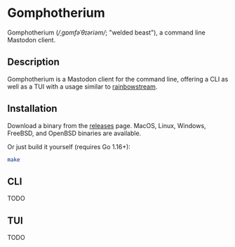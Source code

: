 # Gomphotherium

Gomphotherium (*/ˌɡɒmfəˈθɪəriəm/*; "welded beast"), a command line Mastodon 
client.

## Description

Gomphotherium is a Mastodon client for the command line, offering a CLI as well
as a TUI with a usage similar to [rainbowstream](rainbowstream).

[rainbowstream]: https://github.com/orakaro/rainbowstream

## Installation

Download a binary from the [releases][releases] page. MacOS, Linux, Windows,
FreeBSD, and OpenBSD binaries are available.

Or just build it yourself (requires Go 1.16+):

```bash
make
```

[releases]: https://github.com/mrusme/gomphotherium/releases

## CLI

TODO

## TUI

TODO
